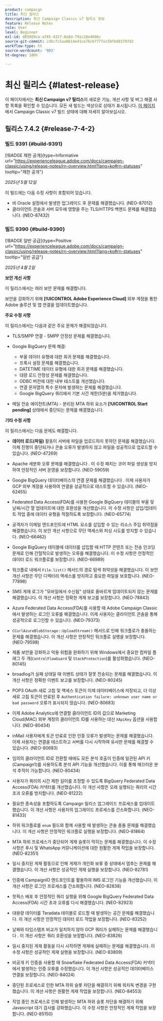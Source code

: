 ```yaml
---
product: campaign
title: 최신 릴리스
description: 최신 Campaign Classic v7 릴리스 정보
feature: Release Notes
role: User
level: Beginner
exl-id: d65869ca-a785-4327-8e8d-791c28e4696c
source-git-commit: cdbcfc5aa0614e41ce76cb777fec58fbd01797d2
workflow-type: ht
source-wordcount: '903'
ht-degree: 100%

---
```


# 최신 릴리스 {#latest-release}

이 페이지에서는 **최신 Campaign v7 릴리스**&#x200B;의 새로운 기능, 개선 사항 및 버그 해결 사항 목록을 확인할 수 있습니다. 모든 새 빌드는 색상으로 상태가 표시됩니다. [이 페이지](rn-overview.md)에서 Campaign Classic v7 빌드 상태에 대해 자세히 알아보십시오.

## 릴리스 7.4.2  {#release-7-4-2}

### 빌드 9391 {#build-9391}

[!BADGE 제한 공개]{type=Informative url="https://experienceleague.adobe.com/docs/campaign-classic/using/release-notes/rn-overview.html?lang=ko#rn-statuses" tooltip="제한 공개"}

_2025년 5월 12일_

이 빌드에는 다음 수정 사항이 포함되어 있습니다.

* 비 Oracle 설정에서 발생한 업그레이드 후 문제를 해결했습니다. (NEO-87012)
* 클라이언트 콘솔과 서버 모두에 영향을 주는 TLS/HTTPS 백엔드 문제를 해결했습니다. (NEO-87432)

### 빌드 9390 {#build-9390}

[!BADGE 일반 공급]{type=Positive url="https://experienceleague.adobe.com/docs/campaign-classic/using/release-notes/rn-overview.html?lang=ko#rn-statuses" tooltip="일반 공급"}

_2025년 4월 2일_

<!--
### Compatibility updates {#comp-7-4-2}

This release comes with the following compatibility updates:

* JQuery library update: fixes multiple UI issues (reports, web apps)
* PostgreSQL 15 and 16

-->

**보안 개선 사항**

이 릴리스에서는 여러 보안 문제를 해결합니다.

보안을 강화하기 위해 **[!UICONTROL Adobe Experience Cloud]** 외부 계정을 통한 Adobe 솔루션 및 앱 연결을 업데이트했습니다.

**주요 수정 사항**

이 릴리스에서는 다음과 같은 주요 문제가 해결되었습니다.

* TLS/SMPP 연결 - SMPP 안정성 문제를 해결했습니다.

* Google BigQuery 문제 해결:

   * 부울 데이터 유형에 대한 회귀 문제를 해결했습니다.
   * 프록시 설정 문제를 해결했습니다.
   * DATETIME 데이터 유형에 대한 회귀 문제를 해결했습니다.
   * 대량 로드 안정성 문제를 해결했습니다.
   * ODBC 버전에 대한 내부 테스트를 개선했습니다.
   * 연결 문자열의 특수 문자에 발생하는 문제를 해결했습니다.
   * Google BigQuery 쿼리에서 기본 시간 제한(5분)을 제거했습니다.

* 메일 전송 에이전트(MTA) - 분리된 MTA 하위 요소가 **[!UICONTROL Start pending]** 상태에서 중단되는 문제를 해결했습니다.


**기타 수정 사항**

이 릴리스에서는 다음 문제도 해결합니다.

* **데이터 로드(파일)** 활동이 서버에 파일을 업로드하지 못하던 문제를 해결했습니다<!--after an upgrade to version 8.3.8-->. 이제 진행이 중단되거나 콘솔 오류가 발생하지 않고 파일을 성공적으로 업로드할 수 있습니다. (NEO-47269)

* Apache 세분화 오류 문제를 해결했습니다 <!--following an upgrade to Adobe Campaign Classic 7.2.2 build 9349-->. 이 수정 패치는 코어 파일 생성을 방지하여 안정적인 서버 운영을 보장합니다. (NEO-59059)

* Google BigQuery 데이터베이스의 연결 문제를 해결했습니다 <!--after upgrading to version 7.3.3 build 9359-->. 이제 사용자가 GCP 외부 계정을 사용하여 연결을 성공적으로 테스트할 수 있습니다. (NEO-62455)

* Federated Data Access(FDA)를 사용한 Google BigQuery 테이블의 부울 및 날짜/시간 열 업데이트에 대한 호환성을 개선했습니다. 이 수정 사항은 삽입/업데이트 작업 중에 데이터 유형을 적절하도록 보장합니다. (NEO-65774)

* 공격자가 이메일 엔드포인트에 HTML 요소를 삽입할 수 있는 리소스 주입 취약점을 해결했습니다. 이 보안 개선 사항으로 무단 액세스와 피싱 시도를 방지할 수 있습니다. (NEO-66462)

* Google BigQuery 테이블에 데이터를 삽입할 때 HTTP 콘텐츠 또는 전송 인코딩 문제로 인해 간헐적으로 발생하는 오류를 해결했습니다. 이 수정 사항은 안정적인 데이터 로드 워크플로를 보장합니다. (NEO-66989)

* 워크플로 내에서 `File.list()` 메서드의 경로 탐색 취약성을 해결했습니다. 이 보안 개선 사항은 무단 디렉터리 액세스를 방지하고 중요한 파일을 보호합니다. (NEO-77898)

* SMS 게재 로그가 &quot;모바일에서 수신됨&quot; 상태로 올바르게 업데이트되지 않는 문제를 해결했습니다. 이 개선 사항은 정확한 게재 보고를 보장합니다. (NEO-78843)

* Azure Federated Data Access(FDA)를 사용할 때 Adobe Campaign Classic에서 발생하는 로그인 오류를 해결했습니다. 이제 사용자는 클라이언트 콘솔을 통해 성공적으로 로그인할 수 있습니다. (NEO-79373)

* `CCurlAzureBlobStorage::UploadStream()` 메서드로 인해 워크플로가 충돌하는 문제를 해결했습니다. 이 개선 사항은 안정적인 워크플로 실행을 보장합니다. (NEO-79598)

* 제품 보안을 강화하고 악용 위험을 완화하기 위해 Windows에서 중요한 컴파일 플래그 두 개(`ControlFlowGuard` 및 `StackProtection`)를 활성화했습니다. (NEO-80145)

* broadlog가 실패 상태일 때 이벤트 상태가 잘못 전송되는 문제를 해결했습니다. 이 개선 사항은 정확한 이벤트 보고를 보장합니다. (NEO-80245)

* POP3 OAuth 새로 고침 및 액세스 토큰이 이제 데이터베이스에 저장되고, 더 이상 새로 고침 토큰이 만료된 후 `Authentication failure: unknown user name or bad password` 오류가 표시되지 않습니다. (NEO-80683)

* 이제 Adobe Analytics에 연결할 클라이언트 ID의 값으로 Marketing Cloud(MAC) 외부 계정의 클라이언트 ID를 사용하는 대신 `XApiKey` 옵션을 사용합니다. (NEO-80434)

* inMail 사용자에게 토큰 만료로 인한 인증 오류가 발생하는 문제를 해결했습니다. 이제 사용자는 연결을 테스트하고 서버를 다시 시작하여 유사한 문제를 해결할 수 있습니다. (NEO-80683)

* 임의의 클라이언트 ID로 전환할 때에도 모든 분석 호출이 인증에 일관된 API 키(Campaign1)를 사용하도록 분석 API 기능을 개선했습니다. 이를 통해 매끄러운 분석 추적이 가능합니다. (NEO-80434)

* 사용자가 쿼리의 시간 제한 길이를 조정할 수 있도록 BigQuery Federated Data Access(FDA) 커넥터를 개선했습니다. 이 개선 사항은 오래 실행되는 쿼리의 시간 초과 오류를 방지합니다. (NEO-81222)

* 필요한 종속성을 포함하도록 Campaign <!--7.4.1--> 릴리스 업그레이드 프로세스를 업데이트했습니다. 이 개선 사항은 사용자의 업그레이드 프로세스를 간소화합니다. (NEO-81433)

* 하위 워크플로를 `enum` 필드와 함께 사용할 때 발생하는 콘솔 충돌 문제를 해결했습니다. 이 개선 사항은 안정적인 워크플로 실행을 보장합니다. (NEO-81864)

* MTA 하위 프로세스가 중단되어 게재 슬롯이 막히는 문제를 해결했습니다. 이 수정 사항은 푸시 및 WhatsApp 커뮤니케이션에 대한 원활한 게재 작업을 보장합니다. (NEO-82351)

* 일시 중지된 게재 활동으로 인해 게재가 개인화 보류 중 상태에서 멈추는 문제를 해결했습니다. 이 개선 사항은 성공적인 게재 실행을 보장합니다. (NEO-82781)

* 인증에 CampaignIO 엔드포인트를 활용하여 IMS 로그인 기능을 개선했습니다. 이 개선 사항은 로그인 프로세스를 간소화합니다. (NEO-82838)

* 핫픽스 배포 후 안정적인 쿼리 실행을 위해 Google BigQuery Federated Data Access(FDA) 시간 초과 오류를 다시 해결했습니다. (NEO-82923)

* 대용량 데이터를 Teradata 테이블로 로드할 때 발생하는 공간 문제를 해결했습니다. 이 개선 사항은 안정적인 데이터 로드 작업을 보장합니다. (NEO-83252)

* 날짜와 타임스탬프 비교가 일치하지 않아 GCP 쿼리가 실패하는 문제를 해결했습니다 <!--after upgrading to version 9383-->. 이 개선 사항은 쿼리 호환성을 보장합니다. (NEO-83826)

* 일시 중지된 게재 활동을 다시 시작하면 게재에 실패하는 문제를 해결했습니다. 이 수정 사항은 성공적인 게재 실행을 보장합니다. (NEO-83809)

* 비공개 키 인증을 사용할 때 Snowflake Federated Data Access(FDA) 커넥터에서 발생하는 인증 오류를 수정했습니다. 이 개선 사항은 성공적인 데이터베이스 연결을 보장합니다. (NEO-84024)

* 중단된 프로세스로 인한 MTA 하위 슬롯 차단을 해결하기 위해 워치독 변경을 구현했습니다. 이 개선 사항은 원활한 게재 작업을 보장합니다. (NEO-84553)

* 작업 중인 프로세스로 인해 발생하는 MTA 하위 슬롯 차단을 해결하기 위해 Javascript 대기 검사를 강화했습니다. 이 수정 사항은 안정적인 게재 작업을 보장합니다. (NEO-85150)

